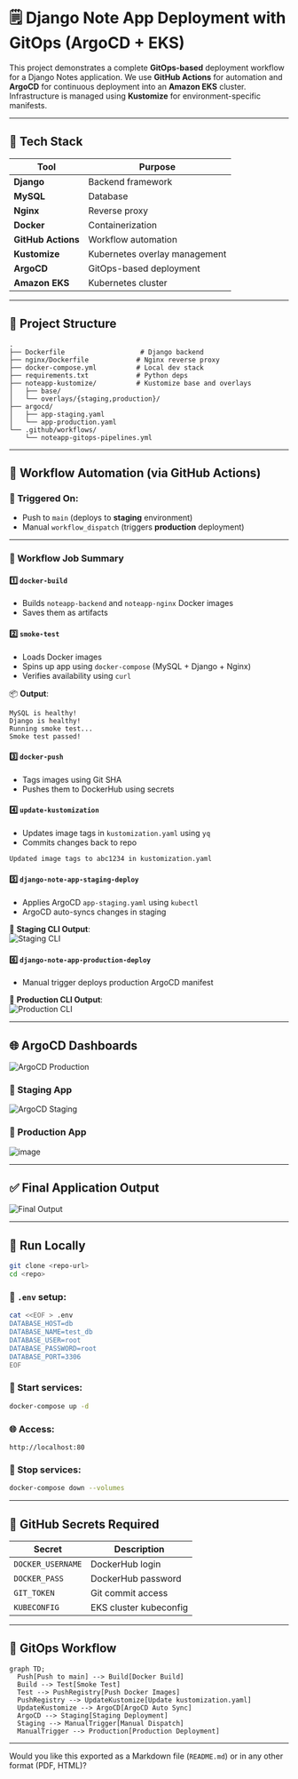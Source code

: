
# 🗒️ Django Note App Deployment with GitOps (ArgoCD + EKS)

This project demonstrates a complete **GitOps-based** deployment workflow for a Django Notes application. We use **GitHub Actions** for automation and **ArgoCD** for continuous deployment into an **Amazon EKS** cluster. Infrastructure is managed using **Kustomize** for environment-specific manifests.

---

## 🚀 Tech Stack

| Tool | Purpose |
|------|---------|
| **Django** | Backend framework |
| **MySQL** | Database |
| **Nginx** | Reverse proxy |
| **Docker** | Containerization |
| **GitHub Actions** | Workflow automation |
| **Kustomize** | Kubernetes overlay management |
| **ArgoCD** | GitOps-based deployment |
| **Amazon EKS** | Kubernetes cluster |

---

## 📁 Project Structure

```
.
├── Dockerfile                   # Django backend
├── nginx/Dockerfile            # Nginx reverse proxy
├── docker-compose.yml          # Local dev stack
├── requirements.txt            # Python deps
├── noteapp-kustomize/          # Kustomize base and overlays
│   ├── base/
│   └── overlays/{staging,production}/
├── argocd/
│   ├── app-staging.yaml
│   └── app-production.yaml
└── .github/workflows/
    └── noteapp-gitops-pipelines.yml
```

---

## 🔁 Workflow Automation (via GitHub Actions)

### 🔄 Triggered On:
- Push to `main` (deploys to **staging** environment)
- Manual `workflow_dispatch` (triggers **production** deployment)

---

### 🧱 Workflow Job Summary

#### 1️⃣ `docker-build`
- Builds `noteapp-backend` and `noteapp-nginx` Docker images
- Saves them as artifacts

#### 2️⃣ `smoke-test`
- Loads Docker images
- Spins up app using `docker-compose` (MySQL + Django + Nginx)
- Verifies availability using `curl`

📦 **Output**:
```
MySQL is healthy!
Django is healthy!
Running smoke test...
Smoke test passed!
```

#### 3️⃣ `docker-push`
- Tags images using Git SHA
- Pushes them to DockerHub using secrets

#### 4️⃣ `update-kustomization`
- Updates image tags in `kustomization.yaml` using `yq`
- Commits changes back to repo

```bash
Updated image tags to abc1234 in kustomization.yaml
```

#### 5️⃣ `django-note-app-staging-deploy`
- Applies ArgoCD `app-staging.yaml` using `kubectl`
- ArgoCD auto-syncs changes in staging

📸 **Staging CLI Output**:  
![Staging CLI](https://github.com/user-attachments/assets/81b02c05-0316-49c4-aa42-26c0315f092c)

#### 6️⃣ `django-note-app-production-deploy`
- Manual trigger deploys production ArgoCD manifest

📸 **Production CLI Output**:  
![Production CLI](https://github.com/user-attachments/assets/8b1ca8fd-0dce-42ff-9ce1-f45ba89f451d)

---

## 🌐 ArgoCD Dashboards
![ArgoCD Production](https://github.com/user-attachments/assets/383e09ea-0830-4364-a9bb-5e20fc0a352a)

### 🔄 Staging App  
![ArgoCD Staging](https://github.com/user-attachments/assets/b8cdd90e-619b-46fa-9881-1b83b689c6c9)

### 🔄 Production App  
![image](https://github.com/user-attachments/assets/1aa3a0e7-1085-4ebe-9836-fe90e0e09298)

---

## ✅ Final Application Output

![Final Output](https://github.com/user-attachments/assets/d5b40640-e427-4e38-b26e-dcf231b05590)

---

## 🧪 Run Locally

```bash
git clone <repo-url>
cd <repo>
```

### 🔐 `.env` setup:
```bash
cat <<EOF > .env
DATABASE_HOST=db
DATABASE_NAME=test_db
DATABASE_USER=root
DATABASE_PASSWORD=root
DATABASE_PORT=3306
EOF
```

### 🐳 Start services:
```bash
docker-compose up -d
```

### 🌐 Access:
`http://localhost:80`

### 🧹 Stop services:
```bash
docker-compose down --volumes
```

---

## 🔐 GitHub Secrets Required

| Secret | Description |
|--------|-------------|
| `DOCKER_USERNAME` | DockerHub login |
| `DOCKER_PASS` | DockerHub password |
| `GIT_TOKEN` | Git commit access |
| `KUBECONFIG` | EKS cluster kubeconfig |

---

## 🔁 GitOps Workflow

```mermaid
graph TD;
  Push[Push to main] --> Build[Docker Build]
  Build --> Test[Smoke Test]
  Test --> PushRegistry[Push Docker Images]
  PushRegistry --> UpdateKustomize[Update kustomization.yaml]
  UpdateKustomize --> ArgoCD[ArgoCD Auto Sync]
  ArgoCD --> Staging[Staging Deployment]
  Staging --> ManualTrigger[Manual Dispatch]
  ManualTrigger --> Production[Production Deployment]
```

---

Would you like this exported as a Markdown file (`README.md`) or in any other format (PDF, HTML)?
